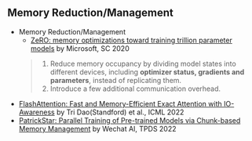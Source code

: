 ## Memory Reduction/Management
- Memory Reduction/Management
    - [ZeRO: memory optimizations toward training trillion parameter models](https://dl.acm.org/doi/pdf/10.5555/3433701.3433727) by Microsoft, SC 2020
    > 1. Reduce memory occupancy by dividing model states into different devices, including **optimizer status, gradients and parameters**, instead of replicating them.
    > 2. Introduce a few additional communication overhead.
- [FlashAttention: Fast and Memory-Efficient Exact Attention with IO-Awareness](http://arxiv.org/abs/2205.14135) by Tri Dao(Standford) et al., ICML 2022
- [PatrickStar: Parallel Training of Pre-trained Models via Chunk-based Memory Management](http://arxiv.org/abs/2108.05818) by Wechat AI, TPDS 2022